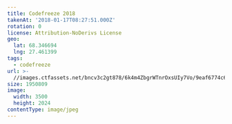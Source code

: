 ```yaml
---
title: Codefreeze 2018
takenAt: '2018-01-17T08:27:51.000Z'
rotation: 0
license: Attribution-NoDerivs License
geo:
  lat: 68.346694
  lng: 27.461399
tags:
  - codefreeze
url: >-
  //images.ctfassets.net/bncv3c2gt878/6k4m4ZbgrWTnrOxsUIy7Vo/9eaf6774c6eb00716c60c4e16d336bab/codefreeze-2018_28023233639_o
size: 1950809
image:
  width: 3500
  height: 2024
contentType: image/jpeg
---
```


